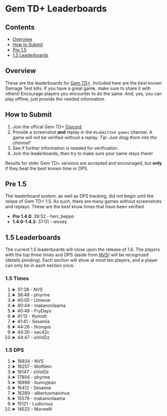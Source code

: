 # Gem TD+ Leaderboards

## Contents

- [Overview](#overview)
- [How to Submit](#how-to-submit)
- [Pre 1.5](#pre-15)
- [1.5 Leaderboards](#15-leaderboards)

## Overview

These are the leaderboards for [Gem TD+].  Included here are the best known
Damage Test kills.  If you have a great game, make sure to share it with
others!  Encourage players you encounter to do the same.  And, yes, you can
play offline; just provide the needed information.

[Gem TD+]: https://github.com/nvs/gem

## How to Submit

1. Join the offical Gem TD+ [Discord].
2. Provide a screenshot **and** replay in the `#submitted-games` channel.  A
   game will not be verified without a replay. *Tip: Just drag them into the
   channel!*
3. See if further information is needed for verification.
4. Join the leaderboards, then try to make sure your name stays there!

Results for older Gem TD+ versions are accepted and encouraged, but **only**
if they beat the best known time or DPS.

[Discord]: https://discord.gg/PxNNp77

## Pre 1.5

The leaderboard system, as well as DPS tracking, did not begin until the
relase of Gem TD+ 1.5.  As such, there are many games without screenshots
and replays.  These are the best know times that have been verified.

- **Pre 1.4.0**: 39:52 - herr_beppo
- **1.4.0-1.4.3**: 37:01 - wooey

## 1.5 Leaderboards

The current 1.5 leaderboards will close upon the release of 1.6.  The
players with the top three times and DPS (aside from [NVS]) will be
recognized (details pending).  Each section will show at most ten players,
and a player can only be in each section once.

[NVS]: https://github.com/nvs

### 1.5 Times

1.  <details>
    <summary>37:38 - NVS</summary>

    - Patch: 1.30.2
    - Version: 1.5.1
    - [Replay](1.5/time/37_38-NVS-1.30.2-1.5.1.w3g?raw=true)

    ![](1.5/time/37_38-NVS-1.30.2-1.5.1.jpg?raw=true)
    </details>

2.  <details>
    <summary>38:48 - phyrme</summary>

    - Patch: 1.30.2
    - Version: 1.5.1
    - [Replay](1.5/time/38_48-phyrme-1.30.2-1.5.1.w3g?raw=true)

    ![](1.5/time/38_48-phyrme-1.30.2-1.5.1.jpg?raw=true)

3.  <details>
    <summary>40:05 - Ltmeow</summary>

    - Patch: 1.30.2
    - Version: 1.5.1
    - [Replay](1.5/time/40_05-Ltmeow-1.30.2-1.5.1.w3g?raw=true)

    ![](1.5/time/40_05-Ltmeow-1.30.2-1.5.1.jpg?raw=true)
    </details>

4.  <details>
    <summary>40:44 - makaronilaama</summary>

    - Patch: 1.30.2
    - Version: 1.5.1
    - [Replay](1.5/time/40_44-makaronilaama-1.30.2-1.5.1.w3g?raw=true)

    ![](1.5/time/40_44-makaronilaama-1.30.2-1.5.1.jpg?raw=true)
    </details>

5.  <details>
    <summary>40:48 - FryDays</summary>

    - Patch: 1.30.2
    - Version: 1.5.1
    - [Replay](1.5/time/40_48-FryDays-1.30.2-1.5.1.w3g?raw=true)

    ![](1.5/time/40_48-FryDays-1.30.2-1.5.1.jpg?raw=true)
    </details>

6.  <details>
    <summary>41:12 - Komott</summary>

    - Patch: 1.30.2
    - Version: 1.5.1
    - [Replay](1.5/time/41_12-Komott-1.30.2-1.5.1.w3g?raw=true)

    ![](1.5/time/41_12-Komott-1.30.2-1.5.1.jpg?raw=true)
    </details>

7.  <details>
    <summary>41:41 - Sesamia</summary>

    - Patch: 1.30.2
    - Version: 1.5.1
    - [Replay](1.5/time/41_41-Sesamia-1.30.2-1.5.1.w3g?raw=true)

    ![](1.5/time/41_41-Sesamia-1.30.2-1.5.1.jpg?raw=true)

8.  <details>
    <summary>44:26 - thongus</summary>

    - Patch: 1.30.2
    - Version: 1.5.1
    - [Replay](1.5/time/44_26-thongus-1.30.2-1.5.1.w3g?raw=true)

    ![](1.5/time/44_26-thongus-1.30.2-1.5.1.jpg?raw=true)

9.  <details>
    <summary>44:30 - sac42c</summary>

    - Patch: 1.30.2
    - Version: 1.5.1
    - [Replay](1.5/time/44_30-sac42c-1.30.2-1.5.1.w3g?raw=true)

    ![](1.5/time/44_30-sac42c-1.30.2-1.5.1.jpg?raw=true)

10. <details>
    <summary>44:47 - xiVoiDz</summary>

    - Patch: 1.30.2
    - Version: 1.5.1
    - [Replay](1.5/time/44_47-xiVoiDz-1.30.2-1.5.1.w3g?raw=true)

    ![](1.5/time/44_47-xiVoiDz-1.30.2-1.5.1.jpg?raw=true)
    </details>

### 1.5 DPS

1.  <details>
    <summary>18924 - NVS</summary>

    - Patch: 1.30.2
    - Version: 1.5.2
    - [Replay](1.5/dps/18924-NVS-1.30.2-1.5.1.w3g?raw=true)

    ![](1.5/dps/18924-NVS-1.30.2-1.5.1.jpg?raw=true)

2.  <details>
    <summary>18257 - Wolfilein</summary>

    - Patch: 1.30.2
    - Version: 1.5.1
    - [Replay](1.5/dps/18257-Wolfilein-1.30.2-1.5.1.w3g?raw=true)

    ![](1.5/dps/18257-Wolfilein-1.30.2-1.5.1.jpg?raw=true)

3.  <details>
    <summary>18147 - xiVoiDz</summary>

    - Patch: 1.30.2
    - Version: 1.5.1
    - [Replay](1.5/dps/18147-xiVoiDz-1.30.2-1.5.1.w3g?raw=true)

    ![](1.5/dps/18147-xiVoiDz-1.30.2-1.5.1.jpg?raw=true)

4.  <details>
    <summary>17894 - phyrme</summary>

    - Patch: 1.30.2
    - Version: 1.5.1
    - [Replay](1.5/dps/17894-phyrme-1.30.2-1.5.1.w3g?raw=true)

    ![](1.5/dps/17894-phyrme-1.30.2-1.5.1.jpg?raw=true)

5.  <details>
    <summary>16998 - bunnyjean</summary>

    - Patch: 1.30.2
    - Version: 1.5.1
    - [Replay](1.5/dps/16998-bunnyjean-1.30.2-1.5.1.w3g?raw=true)

    ![](1.5/dps/16998-bunnyjean-1.30.2-1.5.1.jpg?raw=true)

6.  <details>
    <summary>16412 - Sesamia</summary>

    - Patch: 1.30.1
    - Version: 1.5.1
    - [Replay](1.5/dps/16412-Sesamia-1.30.1-1.5.1.w3g?raw=true)

    ![](1.5/dps/16412-Sesamia-1.30.1-1.5.1.jpg?raw=true)

7.  <details>
    <summary>16289 - albertusmaximus</summary>

    - Patch: 1.30.2
    - Version: 1.5.1
    - [Replay](1.5/dps/16289-albertusmaximus-1.30.2-1.5.1.w3g?raw=true)

    ![](1.5/dps/16289-albertusmaximus-1.30.2-1.5.1.jpg?raw=true)

8.  <details>
    <summary>15579 - makaronilaama</summary>

    - Patch: 1.30.2
    - Version: 1.5.1
    - [Replay](1.5/dps/15579-makaronilaama-1.30.2-1.5.1.w3g?raw=true)

    ![](1.5/dps/15579-makaronilaama-1.30.2-1.5.1.jpg?raw=true)

9.  <details>
    <summary>15121 - Ludicrous</summary>

    - Patch: 1.30.2
    - Version: 1.5.1
    - Replay: N/A
    - Notes: Exception made due to replays being required after game was
      submitted.  This user also played under a different name, but was
      verified.

    ![](1.5/dps/15121-Ludicrous-1.30.2-1.5.1.jpg?raw=true)

10. <details>
    <summary>14525 - MorweN</summary>

    - Patch: 1.30.2
    - Version: 1.5.1
    - [Replay](1.5/dps/14525-MorweN-1.30.2-1.5.1.w3g?raw=true)

    ![](1.5/dps/14525-MorweN-1.30.2-1.5.1.jpg?raw=true)
